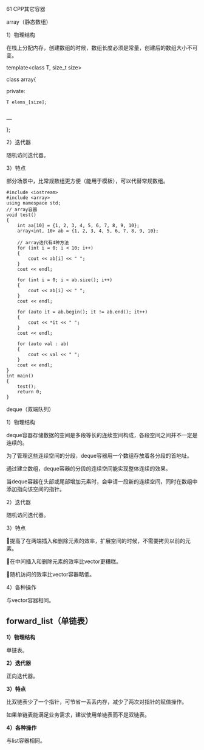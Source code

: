 61 CPP其它容器

array（静态数组）


1）物理结构


在栈上分配内存，创建数组的时候，数组长度必须是常量，创建后的数组大小不可变。


template<class T, size_t size>


class array{


private:


	T elems_[size]; 


	……


};


2）迭代器


随机访问迭代器。


3）特点


部分场景中，比常规数组更方便（能用于模板），可以代替常规数组。

```
#include <iostream>
#include <array>
using namespace std;
// array容器
void test()
{
    int aa[10] = {1, 2, 3, 4, 5, 6, 7, 8, 9, 10};
    array<int, 10> ab = {1, 2, 3, 4, 5, 6, 7, 8, 9, 10};

    // array迭代有4种方法
    for (int i = 0; i < 10; i++)
    {
        cout << ab[i] << " ";
    }
    cout << endl;

    for (int i = 0; i < ab.size(); i++)
    {
        cout << ab[i] << " ";
    }
    cout << endl;

    for (auto it = ab.begin(); it != ab.end(); it++)
    {
        cout << *it << " ";
    }
    cout << endl;

    for (auto val : ab)
    {
        cout << val << " ";
    }
    cout << endl;
}
int main()
{
    test();
    return 0;
}
```

deque（双端队列）


	


1）物理结构


deque容器存储数据的空间是多段等长的连续空间构成，各段空间之间并不一定是连续的。


为了管理这些连续空间的分段，deque容器用一个数组存放着各分段的首地址。


	


通过建立数组，deque容器的分段的连续空间能实现整体连续的效果。


当deque容器在头部或尾部增加元素时，会申请一段新的连续空间，同时在数组中添加指向该空间的指针。


2）迭代器


随机访问迭代器。


3）特点


提高了在两端插入和删除元素的效率，扩展空间的时候，不需要拷贝以前的元素。


在中间插入和删除元素的效率比vector更糟糕。


随机访问的效率比vector容器略低。


4）各种操作


与vector容器相同。

## **forward_list（单链表）**

**1）物理结构**

单链表。

**2）迭代器**

正向迭代器。

**3）特点**

比双链表少了一个指针，可节省一丢丢内存，减少了两次对指针的赋值操作。

如果单链表能满足业务需求，建议使用单链表而不是双链表。

**4）各种操作**

与list容器相同。